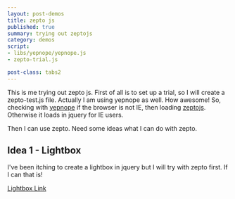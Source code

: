 ```yaml
---
layout: post-demos
title: zepto js
published: true
summary: trying out zeptojs
category: demos
script:
- libs/yepnope/yepnope.js
- zepto-trial.js

post-class: tabs2
---
```


This is me trying out zepto js. First of all is to set up a trial, so I will create a zepto-test.js file. Actually I am using yepnope as well. How awesome! So, checking with [yepnope](http://yepnopejs.com/) if the browser is not IE, then loading [zeptojs](http://zeptojs.com/). Otherwise it loads in jquery for IE users. 

Then I can use zepto. Need some ideas what I can do with zepto.

## Idea 1 - Lightbox

I've been itching to create a lightbox in jquery but I will try with zepto first. If I can that is!

<a href="#" data-content="this is some great content that will be shown up in the lightbox!" class="lightbox-trigger">Lightbox Link</a>